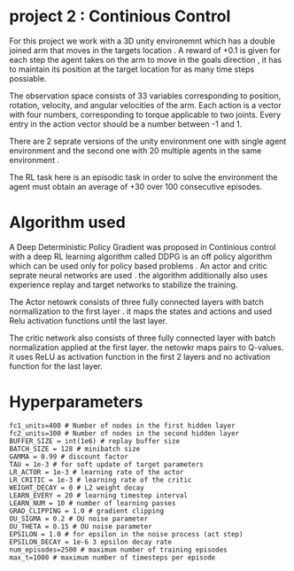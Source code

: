# project 2 : Continious Control 

For this project we work with a 3D unity environemnt which has a double joined arm that moves in the targets location . A reward of +0.1 is given for each step the agent takes on the arm to move in the goals direction , it has to maintain its position at the target location for as many time steps possiable. 

The observation space consists of 33 variables corresponding to position, rotation, velocity, and angular velocities of the arm. Each action is a vector with four numbers, corresponding to torque applicable to two joints. Every entry in the action vector should be a number between -1 and 1.

There are 2 seprate versions of the unity environment one with single agent environment and the second one with 20 multiple agents in the same environment . 

The RL task here is an episodic task in order to solve the environment the agent must obtain an average of +30 over 100 consecutive episodes. 

# Algorithm used 
A Deep Deterministic Policy Gradient was proposed in Continious control with a deep RL learning algorithm called DDPG is an off policy algorithm which can be used only for policy based problems . An actor and critic seprate neural networks are used . the algorithm additionally also uses experience replay and target networks to stabilize the training. 

The Actor netowrk consists of three fully connected layers with batch normallization to the first layer . it maps the states and actions and used Relu activation functions until the last layer. 

The critic network also consists of three fully connected layer with batch normalization applied at the first layer. the netowkr maps pairs to Q-values. it uses ReLU as activation function in the first 2 layers and no activation function for the last layer. 

# Hyperparameters 

	
    fc1_units=400 # Number of nodes in the first hidden layer
    fc2_units=300 # Number of nodes in the second hidden layer
    BUFFER_SIZE = int(1e6) # replay buffer size
    BATCH_SIZE = 128 # minibatch size
    GAMMA = 0.99 # discount factor
    TAU = 1e-3 # for soft update of target parameters
    LR_ACTOR = 1e-3 # learning rate of the actor
    LR_CRITIC = 1e-3 # learning rate of the critic
    WEIGHT_DECAY = 0 # L2 weight decay
    LEARN_EVERY = 20 # learning timestep interval
    LEARN_NUM = 10 # number of learning passes
    GRAD_CLIPPING = 1.0 # gradient clipping
    OU_SIGMA = 0.2 # OU noise parameter
    OU_THETA = 0.15 # OU noise parameter
    EPSILON = 1.0 # for epsilon in the noise process (act step)
    EPSILON_DECAY = 1e-6 3 epsilon decay rate
    num_episodes=2500 # maximum number of training episodes
    max_t=1000 # maximum number of timesteps per episode



